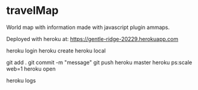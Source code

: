 # travelMap
World map with information made with javascript plugin ammaps.

Deployed with heroku at:
https://gentle-ridge-20229.herokuapp.com

heroku login
heroku create
heroku local

git add .
git commit -m "message"
git push heroku master
heroku ps:scale web=1
heroku open

heroku logs